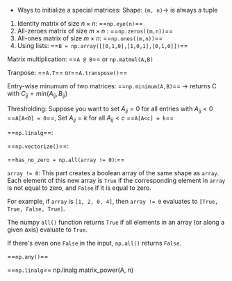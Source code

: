 
- Ways to initialize a special matrices:
 Shape: `(m, n)`-> is always a tuple
1. Identity matrix of size $n\times n$: ==`np.eye(n)`==
2. All-zeroes matrix of size $m\times n$ : ==`np.zeros((m,n))`==
3. All-ones matrix of size $m\times n$: ==`np.ones((m,n))`==
4. Using lists: ==`B = np.array([[0,1,0],[1,0,1],[0,1,0]])`==


Matrix multiplication: ==`A @ B`== or `np.matmul(A,B)`

Tranpose: ==`A.T`== or==`A.transpose()`==


Entry-wise minumum of two matrices: 
==`np.minimum(A,B)`== -> returns C with $C_{ij} = min\{A_{ij}, B_{ij}\}$

Thresholding:
Suppose you want to set $A_{ij} = 0$ for all entries with $A_{ij} < 0$
==`A[A<0] = 0`==, 
Set $A_{ij} = k$ for all $A_{ij} < c$
==`A[A<c] = k`==

==`np.linalg`==:

==`np.vectorize()`==:

==`has_no_zero = np.all(array != 0)`:==

`array != 0`: This part creates a boolean array of the same shape as `array`. Each element of this new array is `True` if the corresponding element in `array` is not equal to zero, and `False` if it is equal to zero.

For example, if `array` is `[1, 2, 0, 4]`, then `array != 0` evaluates to `[True, True, False, True]`.

The numpy `all()` function returns `True` if all elements in an array (or along a given axis) evaluate to `True`.

If there's even one `False` in the input, `np.all()` returns `False`.

==`np.any()`==

==`np.linalg`==
np.linalg.matrix_power(A, n)